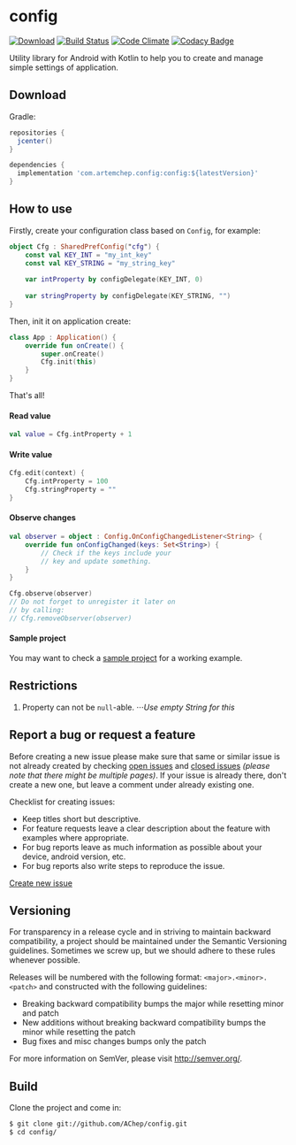 # config
[![Download](https://api.bintray.com/packages/achep/maven/config/images/download.svg)](https://bintray.com/achep/maven/config/_latestVersion) [![Build Status](https://travis-ci.org/AChep/config.svg?branch=master)](https://travis-ci.org/AChep/config) [![Code Climate](https://codeclimate.com/github/AChep/config/badges/gpa.svg)](https://codeclimate.com/github/AChep/config) [![Codacy Badge](https://api.codacy.com/project/badge/Grade/452d8fe2a0914967b6b65afea5040928)](https://www.codacy.com/app/AChep/config?utm_source=github.com&amp;utm_medium=referral&amp;utm_content=AChep/config&amp;utm_campaign=Badge_Grade)

Utility library for Android with Kotlin to help you to create and manage simple settings of application. 

Download
----------------
Gradle:
```groovy
repositories {
  jcenter()
}

dependencies {
  implementation 'com.artemchep.config:config:${latestVersion}'
}
```

How to use
----------------
Firstly, create your configuration class based on `Config`, for example:
``` kotlin
object Cfg : SharedPrefConfig("cfg") {  
    const val KEY_INT = "my_int_key"  
    const val KEY_STRING = "my_string_key"  
  
    var intProperty by configDelegate(KEY_INT, 0)
      
    var stringProperty by configDelegate(KEY_STRING, "")  
}
```
Then, init it on application create:
``` kotlin
class App : Application() {  
    override fun onCreate() {  
        super.onCreate()  
        Cfg.init(this)  
    }  
}
```
That's all!  

#### Read value
``` kotlin
val value = Cfg.intProperty + 1
```

#### Write value
``` kotlin
Cfg.edit(context) { 
    Cfg.intProperty = 100
    Cfg.stringProperty = ""
}
```

#### Observe changes
``` kotlin
val observer = object : Config.OnConfigChangedListener<String> {
    override fun onConfigChanged(keys: Set<String>) {
        // Check if the keys include your 
        // key and update something.
    }
}

Cfg.observe(observer)
// Do not forget to unregister it later on
// by calling:
// Cfg.removeObserver(observer)
```

#### Sample project
You may want to check a [sample project][4] for a working example.

Restrictions
----------------
1. Property can not be `null`-able.
⋅⋅⋅_Use empty String for this_ 

Report a bug or request a feature
----------------
Before creating a new issue please make sure that same or similar issue is not already created by checking [open issues][2] and [closed issues][3] *(please note that there might be multiple pages)*. If your issue is already there, don't create a new one, but leave a comment under already existing one.

Checklist for creating issues:

- Keep titles short but descriptive.
- For feature requests leave a clear description about the feature with examples where appropriate.
- For bug reports leave as much information as possible about your device, android version, etc.
- For bug reports also write steps to reproduce the issue.

[Create new issue][1]

Versioning
----------------
For transparency in a release cycle and in striving to maintain backward compatibility, a project should be maintained under the Semantic Versioning guidelines. Sometimes we screw up, but we should adhere to these rules whenever possible.

Releases will be numbered with the following format: `<major>.<minor>.<patch>` and constructed with the following guidelines:
- Breaking backward compatibility bumps the major while resetting minor and patch
- New additions without breaking backward compatibility bumps the minor while resetting the patch
- Bug fixes and misc changes bumps only the patch

For more information on SemVer, please visit http://semver.org/.

Build
----------------
Clone the project and come in:

``` bash
$ git clone git://github.com/AChep/config.git
$ cd config/
```

[1]: https://github.com/AChep/config/issues/new
[2]: https://github.com/AChep/config/issues?state=open
[3]: https://github.com/AChep/config/issues?state=closed
[4]: https://github.com/AChep/config/tree/master/sample
